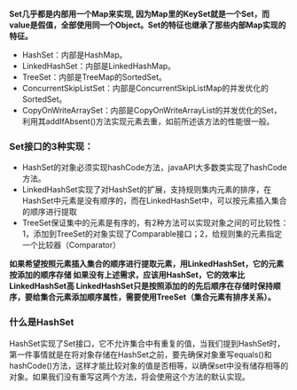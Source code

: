  **Set几乎都是内部用一个Map来实现, 因为Map里的KeySet就是一个Set，而value是假值，全部使用同一个Object。Set的特征也继承了那些内部Map实现的特征。** 




- HashSet：内部是HashMap。
- LinkedHashSet：内部是LinkedHashMap。
- TreeSet：内部是TreeMap的SortedSet。
- ConcurrentSkipListSet：内部是ConcurrentSkipListMap的并发优化的SortedSet。
- CopyOnWriteArraySet：内部是CopyOnWriteArrayList的并发优化的Set，利用其addIfAbsent()方法实现元素去重，如前所述该方法的性能很一般。

### Set接口的3种实现：
- HashSet的对象必须实现hashCode方法，javaAPI大多数类实现了hashCode方法。
- LinkedHashSet实现了对HashSet的扩展，支持规则集内元素的排序，在HashSet中元素是没有顺序的，而在LinkedHashSet中，可以按元素插入集合的顺序进行提取
- TreeSet保证集中的元素是有序的，有2种方法可以实现对象之间的可比较性：1，添加到TreeSet的对象实现了Comparable接口；2，给规则集的元素指定一个比较器（Comparator）


 **如果希望按照元素插入集合的顺序进行提取元素，用LinkedHashSet，它的元素按添加的顺序存储
如果没有上述需求，应该用HashSet，它的效率比LinkedHashSet高
LinkedHashSet只是按照添加的的先后顺序在存储时保持顺序，要给集合元素添加顺序属性，需要使用TreeSet（集合元素有排序关系）。** 

### 什么是HashSet
HashSet实现了Set接口，它不允许集合中有重复的值，当我们提到HashSet时，第一件事情就是在将对象存储在HashSet之前，要先确保对象重写equals()和hashCode()方法，这样才能比较对象的值是否相等，以确保set中没有储存相等的对象。如果我们没有重写这两个方法，将会使用这个方法的默认实现。
